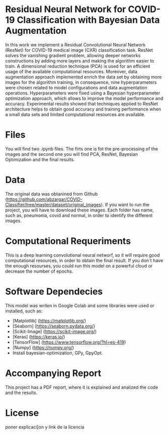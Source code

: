# Residual Neural Network for COVID-19 Classification with Bayesian Data Augmentation
In this work we implement a Residual Convolutional Neural Network (ResNet) for COVID-19 medical image (CXR) classification task. 
ResNet solves the vanishing gradient problem, allowing deeper networks constructions by adding more layers and making the algorithm easier to train.
A dimensional reduction technique (PCA) is used for an efficient usage of the available computational resources. 
Moreover, data augmentation approach implemented enrich the data set by obtaining more images for the algorithm training, 
in consequence, nine hyperparameters were chosen related to model configurations and data augmentation operations. 
Hyperparameters were fixed using a Bayesian hyperparameter optimization approach, which allows to improve the model performance and accuracy. 
Experimental results showed that techniques applied to ResNet architecture helps to obtain good accuracy and training performance when a small
data sets and limited computational resources are available.

# Files
You will find two .ipynb files. The firts one is fot the pre-processing of the images and the second one you will find PCA, ResNet, Bayesian Optimization 
and the final results. 

# Data
The original data was obtanined from Github (https://github.com/abzargar/COVID-Classifier/tree/master/dataset/original_images). If you want to run 
the project, you will have to download these images. Each folder has name, such as, pneumonia, covid and normal, in order to identify the different images. 

# Computational Requeriments
This is a deep learning convolutional neural networf, so it will require good computational resources, in order to obtain the final result. If you don´t 
have the enough resourses, you could run this model on a powerful cloud or decrease the number of epochs. 

# Software Dependecies
This model was writen in Google Colab and some libraries were used or installed, such as:
 - [Matplotlib] (https://matplotlib.org/)
 - [Seaborn] (https://seaborn.pydata.org/)
 - [Scikit-Image] (https://scikit-image.org/)
 - [Keras] (https://keras.io/)
 - [TensorFlow] (https://www.tensorflow.org/?hl=es-419)
 - [Numpy] (https://numpy.org/)
 - Install bayesian-optimization, GPy, GpyOpt.

# Accompanying Report
This project has a PDF report, where it is explained and analized the code and the results. 

# License
poner explicaci[on y link de la licencia

